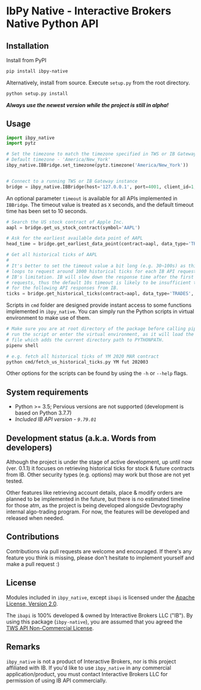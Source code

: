 # IbPy Native - Interactive Brokers Native Python API

## Installation
Install from PyPI
```sh
pip install ibpy-native
```

Alternatively, install from source. Execute `setup.py` from the root directory.
```sh
python setup.py install
```

__*Always use the newest version while the project is still in alpha!*__

## Usage
```python
import ibpy_native
import pytz

# Set the timezone to match the timezone specified in TWS or IB Gateway when login
# Default timezone - 'America/New_York'
ibpy_native.IBBridge.set_timezone(pytz.timezone('America/New_York'))


# Connect to a running TWS or IB Gateway instance
bridge = ibpy_native.IBBridge(host='127.0.0.1', port=4001, client_id=1, auto_conn=True)
```

An optional parameter `timeout` is available for all APIs implemented in 
`IBBridge`. The timeout value is treated as `X` seconds, and the default timeout 
time has been set to 10 seconds.

```python
# Search the US stock contract of Apple Inc.
aapl = bridge.get_us_stock_contract(symbol='AAPL')

# Ask for the earliest available data point of AAPL
head_time = bridge.get_earliest_data_point(contract=aapl, data_type='TRADES')

# Get all historical ticks of AAPL
#
# It's better to set the timeout value a bit long (e.g. 30~100s) as this API 
# loops to request around 1000 historical ticks for each IB API request due to 
# IB's limitation. IB will slow down the response time after the first 10~20 
# requests, thus the default 10s timeout is likely to be insufficient to wait 
# for the following API responses from IB.
ticks = bridge.get_historical_ticks(contract=aapl, data_type='TRADES', timeout=100)
```

Scripts in `cmd` folder are designed provide instant access to some functions 
implemented in `ibpy_native`. You can simply run the Python scripts in virtual 
environment to make use of them.
```sh
# Make sure you are at root directory of the package before calling pipenv to 
# run the script or enter the virtual environment, as it will load the .env 
# file which adds the current directory path to PYTHONPATH.
pipenv shell

# e.g. fetch all historical ticks of YM 2020 MAR contract
python cmd/fetch_us_historical_ticks.py YM fut 202003
```
Other options for the scripts can be found by using the `-h` or `--help` flags.

## System requirements
- Python >= 3.5; Pervious versions are not supported (development is based on 
Python 3.7.7)
- _Included IB API version - `9.79.01`_

## Development status (a.k.a. Words from developers)
Although the project is under the stage of active development, up until now
(ver. 0.1.1) it focuses on retrieving historical ticks for stock & future
contracts from IB. Other security types (e.g. options) may work but those are
not yet tested.

Other features like retrieving account details, place & modify orders are
planned to be implemented in the future, but there is no estimated timeline for 
those atm, as the project is being developed alongside Devtography internal 
algo-trading program. For now, the features will be developed and released when 
needed.

## Contributions
Contributions via pull requests are welcome and encouraged. If there's any 
feature you think is missing, please don't hesitate to implement yourself and 
make a pull request :)

## License
Modules included in `ibpy_native`, except `ibapi` is licensed under the 
[Apache License, Version 2.0](LICENSE.md).

The `ibapi` is 100% developed & owned by Interactive Brokers LLC ("IB"). By 
using this package (`ibpy-native`), you are assumed that you agreed the 
[TWS API Non-Commercial License].

## Remarks
`ibpy_native` is not a product of Interactive Brokers, nor is this project 
affiliated with IB. If you'd like to use `ibpy_native` in any commercial 
application/product, you must contact Interactive Brokers LLC for permission 
of using IB API commercially.

[TWS API Non-Commercial License]: https://interactivebrokers.github.io/index.html
